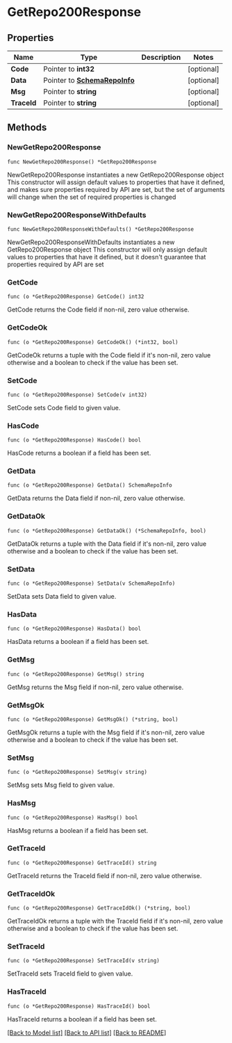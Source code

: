 # GetRepo200Response

## Properties

Name | Type | Description | Notes
------------ | ------------- | ------------- | -------------
**Code** | Pointer to **int32** |  | [optional] 
**Data** | Pointer to [**SchemaRepoInfo**](SchemaRepoInfo.md) |  | [optional] 
**Msg** | Pointer to **string** |  | [optional] 
**TraceId** | Pointer to **string** |  | [optional] 

## Methods

### NewGetRepo200Response

`func NewGetRepo200Response() *GetRepo200Response`

NewGetRepo200Response instantiates a new GetRepo200Response object
This constructor will assign default values to properties that have it defined,
and makes sure properties required by API are set, but the set of arguments
will change when the set of required properties is changed

### NewGetRepo200ResponseWithDefaults

`func NewGetRepo200ResponseWithDefaults() *GetRepo200Response`

NewGetRepo200ResponseWithDefaults instantiates a new GetRepo200Response object
This constructor will only assign default values to properties that have it defined,
but it doesn't guarantee that properties required by API are set

### GetCode

`func (o *GetRepo200Response) GetCode() int32`

GetCode returns the Code field if non-nil, zero value otherwise.

### GetCodeOk

`func (o *GetRepo200Response) GetCodeOk() (*int32, bool)`

GetCodeOk returns a tuple with the Code field if it's non-nil, zero value otherwise
and a boolean to check if the value has been set.

### SetCode

`func (o *GetRepo200Response) SetCode(v int32)`

SetCode sets Code field to given value.

### HasCode

`func (o *GetRepo200Response) HasCode() bool`

HasCode returns a boolean if a field has been set.

### GetData

`func (o *GetRepo200Response) GetData() SchemaRepoInfo`

GetData returns the Data field if non-nil, zero value otherwise.

### GetDataOk

`func (o *GetRepo200Response) GetDataOk() (*SchemaRepoInfo, bool)`

GetDataOk returns a tuple with the Data field if it's non-nil, zero value otherwise
and a boolean to check if the value has been set.

### SetData

`func (o *GetRepo200Response) SetData(v SchemaRepoInfo)`

SetData sets Data field to given value.

### HasData

`func (o *GetRepo200Response) HasData() bool`

HasData returns a boolean if a field has been set.

### GetMsg

`func (o *GetRepo200Response) GetMsg() string`

GetMsg returns the Msg field if non-nil, zero value otherwise.

### GetMsgOk

`func (o *GetRepo200Response) GetMsgOk() (*string, bool)`

GetMsgOk returns a tuple with the Msg field if it's non-nil, zero value otherwise
and a boolean to check if the value has been set.

### SetMsg

`func (o *GetRepo200Response) SetMsg(v string)`

SetMsg sets Msg field to given value.

### HasMsg

`func (o *GetRepo200Response) HasMsg() bool`

HasMsg returns a boolean if a field has been set.

### GetTraceId

`func (o *GetRepo200Response) GetTraceId() string`

GetTraceId returns the TraceId field if non-nil, zero value otherwise.

### GetTraceIdOk

`func (o *GetRepo200Response) GetTraceIdOk() (*string, bool)`

GetTraceIdOk returns a tuple with the TraceId field if it's non-nil, zero value otherwise
and a boolean to check if the value has been set.

### SetTraceId

`func (o *GetRepo200Response) SetTraceId(v string)`

SetTraceId sets TraceId field to given value.

### HasTraceId

`func (o *GetRepo200Response) HasTraceId() bool`

HasTraceId returns a boolean if a field has been set.


[[Back to Model list]](../README.md#documentation-for-models) [[Back to API list]](../README.md#documentation-for-api-endpoints) [[Back to README]](../README.md)


